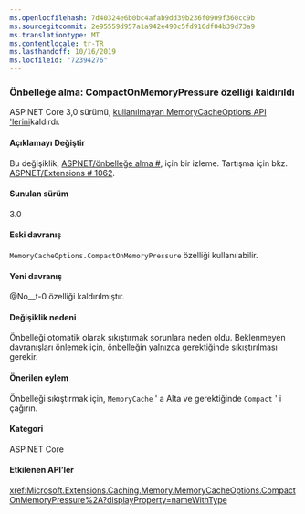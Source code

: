 ```yaml
---
ms.openlocfilehash: 7d40324e6b0bc4afab9dd39b236f0909f360cc9b
ms.sourcegitcommit: 2e95559d957a1a942e490c5fd916df04b39d73a9
ms.translationtype: MT
ms.contentlocale: tr-TR
ms.lasthandoff: 10/16/2019
ms.locfileid: "72394276"
---
```

### <a name="caching-compactonmemorypressure-property-removed"></a>Önbelleğe alma: CompactOnMemoryPressure özelliği kaldırıldı

ASP.NET Core 3,0 sürümü, [kullanılmayan MemoryCacheOptions API 'lerini](https://github.com/aspnet/Extensions/blob/dc5c593da7b72c82e6fe85abb91d03818f9b700c/src/Caching/Memory/src/MemoryCacheOptions.cs#L17-L18)kaldırdı.

#### <a name="change-description"></a>Açıklamayı Değiştir

Bu değişiklik, [ASPNET/önbelleğe alma #](https://github.com/aspnet/Caching/issues/221), için bir izleme. Tartışma için bkz. [ASPNET/Extensions # 1062](https://github.com/aspnet/Extensions/issues/1062).

#### <a name="version-introduced"></a>Sunulan sürüm

3.0

#### <a name="old-behavior"></a>Eski davranış

`MemoryCacheOptions.CompactOnMemoryPressure` özelliği kullanılabilir.

#### <a name="new-behavior"></a>Yeni davranış

@No__t-0 özelliği kaldırılmıştır.

#### <a name="reason-for-change"></a>Değişiklik nedeni

Önbelleği otomatik olarak sıkıştırmak sorunlara neden oldu. Beklenmeyen davranışları önlemek için, önbelleğin yalnızca gerektiğinde sıkıştırılması gerekir.

#### <a name="recommended-action"></a>Önerilen eylem

Önbelleği sıkıştırmak için, `MemoryCache` ' a Alta ve gerektiğinde `Compact` ' i çağırın.

#### <a name="category"></a>Kategori

ASP.NET Core

#### <a name="affected-apis"></a>Etkilenen API’ler

<xref:Microsoft.Extensions.Caching.Memory.MemoryCacheOptions.CompactOnMemoryPressure%2A?displayProperty=nameWithType>

<!--

#### Affected APIs

`Overload:Microsoft.Extensions.Caching.Memory.MemoryCacheOptions.CompactOnMemoryPressure`

-->
